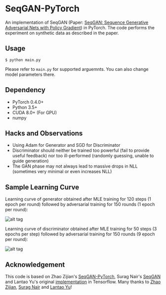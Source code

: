 # SeqGAN-PyTorch
An implementation of SeqGAN (Paper: [SeqGAN: Sequence Generative Adversarial Nets with Policy Gradient](https://arxiv.org/pdf/1609.05473.pdf)) in PyTorch. The code performs the experiment on synthetic data as described in the paper.

## Usage
```
$ python main.py
```
Please refer to ```main.py``` for supported arguemnts. You can also change model parameters there.

## Dependency
* PyTorch 0.4.0+
* Python 3.5+
* CUDA 8.0+ (For GPU)
* numpy

## Hacks and Observations
- Using Adam for Generator and SGD for Discriminator
- Discriminator should neither be trained too powerful (fail to provide useful feedback) nor too ill-performed (randomly guessing, unable to guide generation)
- The GAN phase may not always lead to massive drops in NLL (sometimes very minimal or even increases NLL)

## Sample Learning Curve
Learning curve of generator obtained after MLE training for 120 steps (1 epoch per round) followed by adversarial training for 150 rounds (1 epoch per round):

![alt tag](https://raw.githubusercontent.com/X-czh/SeqGAN-PyTorch/master/gen_loss.png)

Learning curve of discriminator obtained after MLE training for 50 steps (3 epochs per step) followed by adversarial training for 150 rounds (9 epoch per round):

![alt tag](https://raw.githubusercontent.com/X-czh/SeqGAN-PyTorch/master/dis_loss.png)


## Acknowledgement
This code is based on Zhao Zijian's [SeqGAN-PyTorch](https://github.com/ZiJianZhao/SeqGAN-PyTorch), Surag Nair's [SeqGAN](https://github.com/suragnair/seqGAN) and Lantao Yu's original [implementation](https://github.com/LantaoYu/SeqGAN) in Tensorflow. Many thanks to [Zhao Zijian](https://github.com/ZiJianZhao), [Surag Nair](https://github.com/suragnair) and [Lantao Yu](https://github.com/LantaoYu)!
